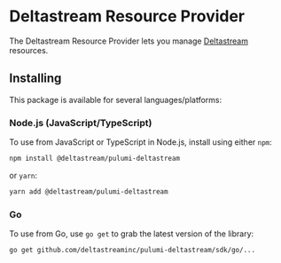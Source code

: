 # Deltastream Resource Provider

The Deltastream Resource Provider lets you manage [Deltastream](http://example.com) resources.

## Installing

This package is available for several languages/platforms:

### Node.js (JavaScript/TypeScript)

To use from JavaScript or TypeScript in Node.js, install using either `npm`:

```bash
npm install @deltastream/pulumi-deltastream
```

or `yarn`:

```bash
yarn add @deltastream/pulumi-deltastream
```

### Go

To use from Go, use `go get` to grab the latest version of the library:

```bash
go get github.com/deltastreaminc/pulumi-deltastream/sdk/go/...
```
